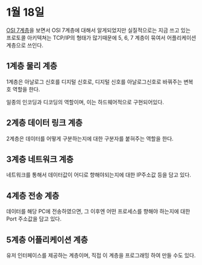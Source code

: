 # 1월 18일

[OSI 7계층](https://www.youtube.com/watch?v=1pfTxp25MA8&feature=youtu.be)을 보면서 OSI 7계층에 대해서 알게되었지만
실질적으로는 지금 쓰고 있는 프로토콜 아키텍쳐는 TCP/IP의 형태가 많기때문에 5, 6, 7 계층이 묶여서 어플리케이션 계층으로 쓰인다.

## 1계층 물리 계층
1계층은 아날로그 신호를 디지털 신호로, 디지털 신호를 아날로그신호로 바꿔주는 변복호 역할을 한다.

일종의 인코딩과 디코딩의 역할이며, 이는 하드웨어적으로 구현되어있다.

## 2계층 데이터 링크 계층
2계층은 데이터를 어떻게 구분하는지에 대한 구분자를 붙혀주는 역할을 한다.

## 3계층 네트워크 계층
네트워크를 통해서 데이터값이 어디로 향해야되는지에 대한 IP주소값 등을 담고 있다.

## 4계층 전송 계층
데이터를 해당 PC에 전송하였으면, 그 이후엔 어떤 프로세스를 향해야 하는지에 대한 Port 주소값을 담고 있다.

## 5계층 어플리케이션 계층
유저 인터페이스를 제공하는 계층이며, 직접 이 계층을 프로그래밍 하여 만들 수도 있다.

